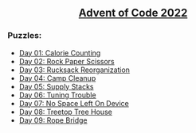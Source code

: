 <h2 align="center">
    <strong><a href="https://adventofcode.com/2022">Advent of Code 2022</a></strong>
</h2>

### Puzzles:

- [Day 01: Calorie Counting](./puzzles/day01/)
- [Day 02: Rock Paper Scissors](./puzzles/day02/)
- [Day 03: Rucksack Reorganization](./puzzles/day03/)
- [Day 04: Camp Cleanup](./puzzles/day04/)
- [Day 05: Supply Stacks](./puzzles/day05/)
- [Day 06: Tuning Trouble](./puzzles/day06/)
- [Day 07: No Space Left On Device](./puzzles/day07/)
- [Day 08: Treetop Tree House](./puzzles/day08/)
- [Day 09: Rope Bridge](./puzzles/day09/)